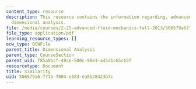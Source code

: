 ```yaml
---
content_type: resource
description: This resource contains the information regarding, advanced fluid mechanics,
  dimensional analysis.
file: /media/courses/2-25-advanced-fluid-mechanics-fall-2013/506579a6771b7004e583ea8b28423b7c_MIT2_25F13_Similarity.pdf
file_type: application/pdf
learning_resource_types: []
ocw_type: OCWFile
parent_title: Dimensional Analysis
parent_type: CourseSection
parent_uid: f85a0bcf-40ce-500c-98e1-a45d1c65cb5f
resourcetype: Document
title: Similarity
uid: 506579a6-771b-7004-e583-ea8b28423b7c
---
```

